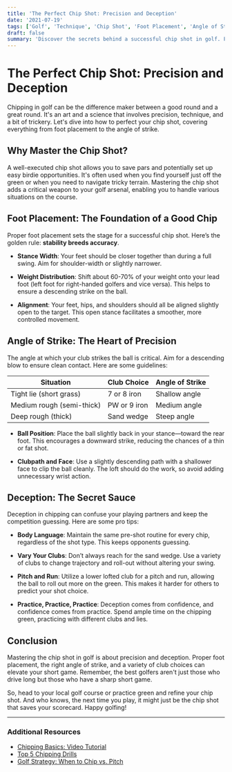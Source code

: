 ```yaml
---
title: 'The Perfect Chip Shot: Precision and Deception'
date: '2021-07-19'
tags: ['Golf', 'Technique', 'Chip Shot', 'Foot Placement', 'Angle of Strike', 'Golf Tips', 'Deception']
draft: false
summary: 'Discover the secrets behind a successful chip shot in golf. From foot placement to the angle of strike, learn when and how to use this technique effectively.'
---
```


# The Perfect Chip Shot: Precision and Deception

Chipping in golf can be the difference maker between a good round and a great round. It's an art and a science that involves precision, technique, and a bit of trickery. Let's dive into how to perfect your chip shot, covering everything from foot placement to the angle of strike.

## Why Master the Chip Shot?

A well-executed chip shot allows you to save pars and potentially set up easy birdie opportunities. It's often used when you find yourself just off the green or when you need to navigate tricky terrain. Mastering the chip shot adds a critical weapon to your golf arsenal, enabling you to handle various situations on the course.

## Foot Placement: The Foundation of a Good Chip

Proper foot placement sets the stage for a successful chip shot. Here’s the golden rule: **stability breeds accuracy**. 

- **Stance Width**: Your feet should be closer together than during a full swing. Aim for shoulder-width or slightly narrower.
  
- **Weight Distribution**: Shift about 60-70% of your weight onto your lead foot (left foot for right-handed golfers and vice versa). This helps to ensure a descending strike on the ball.

- **Alignment**: Your feet, hips, and shoulders should all be aligned slightly open to the target. This open stance facilitates a smoother, more controlled movement.

## Angle of Strike: The Heart of Precision

The angle at which your club strikes the ball is critical. Aim for a descending blow to ensure clean contact. Here are some guidelines:

| Situation                   | Club Choice   | Angle of Strike      |
|-----------------------------|---------------|----------------------|
| Tight lie (short grass)     | 7 or 8 iron   | Shallow angle        |
| Medium rough (semi-thick)   | PW or 9 iron  | Medium angle         |
| Deep rough (thick)          | Sand wedge    | Steep angle          |

- **Ball Position**: Place the ball slightly back in your stance—toward the rear foot. This encourages a downward strike, reducing the chances of a thin or fat shot.
  
- **Clubpath and Face**: Use a slightly descending path with a shallower face to clip the ball cleanly. The loft should do the work, so avoid adding unnecessary wrist action.

## Deception: The Secret Sauce

Deception in chipping can confuse your playing partners and keep the competition guessing. Here are some pro tips:

- **Body Language**: Maintain the same pre-shot routine for every chip, regardless of the shot type. This keeps opponents guessing.

- **Vary Your Clubs**: Don’t always reach for the sand wedge. Use a variety of clubs to change trajectory and roll-out without altering your swing.

- **Pitch and Run**: Utilize a lower lofted club for a pitch and run, allowing the ball to roll out more on the green. This makes it harder for others to predict your shot choice.

- **Practice, Practice, Practice**: Deception comes from confidence, and confidence comes from practice. Spend ample time on the chipping green, practicing with different clubs and lies.

## Conclusion

Mastering the chip shot in golf is about precision and deception. Proper foot placement, the right angle of strike, and a variety of club choices can elevate your short game. Remember, the best golfers aren't just those who drive long but those who have a sharp short game.

So, head to your local golf course or practice green and refine your chip shot. And who knows, the next time you play, it might just be the chip shot that saves your scorecard. Happy golfing!

---

### Additional Resources

- [Chipping Basics: Video Tutorial](https://www.youtube.com/watch?v=chipping_basics)
- [Top 5 Chipping Drills](https://www.golfdigest.com/top-5-chipping-drills)
- [Golf Strategy: When to Chip vs. Pitch](https://www.golf.com/strategy-chip-vs-pitch)
```
